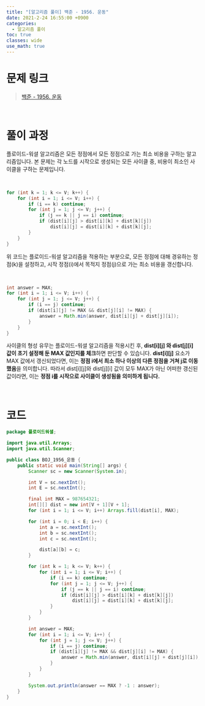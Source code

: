 ```yaml
---
title: "[알고리즘 풀이] 백준 - 1956. 운동"
date: 2021-2-24 16:55:00 +0900
categories:
  - 알고리즘 풀이
toc: true
classes: wide
use_math: true
---
```


# 문제 링크

> [백준 - 1956. 운동](https://www.acmicpc.net/problem/1956)

<br>

# 풀이 과정

플로이드-워셜 알고리즘은 모든 정점에서 모든 정점으로 가는 최소 비용을 구하는 알고리즘입니다. 본 문제는 각 노드를 시작으로 생성되는 모든 사이클 중, 비용이 최소인 사이클을 구하는 문제입니다.

<br>

```java
for (int k = 1; k <= V; k++) {
    for (int i = 1; i <= V; i++) {
        if (i == k) continue;
        for (int j = 1; j <= V; j++) {
            if (j == k || j == i) continue;
            if (dist[i][j] > dist[i][k] + dist[k][j])
                dist[i][j] = dist[i][k] + dist[k][j];
        }
    }
}
```

위 코드는 플로이드-워셜 알고리즘을 적용하는 부분으로, 모든 정점에 대해 경유하는 정점(k)을 설정하고, 시작 정점(i)에서 목적지 정점(j)으로 가는 최소 비용을 갱신합니다.

<br>

```java
int answer = MAX;
for (int i = 1; i <= V; i++) {
    for (int j = 1; j <= V; j++) {
        if (i == j) continue;
        if (dist[i][j] != MAX && dist[j][i] != MAX) {
            answer = Math.min(answer, dist[i][j] + dist[j][i]);
        }
    }
}
```

사이클의 형성 유무는 플로이드-워셜 알고리즘을 적용시킨 후, **dist[i][j] 와 dist[j][i] 값이 초기 설정해 둔 MAX 값인지를 체크**하면 판단할 수 있습니다. **dist[i][j]** 요소가 MAX 값에서 갱신되었다면, 이는 **정점 i에서 최소 하나 이상의 다른 정점을 거쳐 j로 이동했음**을 의미합니다. 따라서 dist[i][j]와 dist[j][i] 값이 모두 MAX가 아닌 어떠한 갱신된 값이라면, 이는 **정점 i를 시작으로 사이클이 생성됨을 의미하게 됩니다.**

<br>

# 코드

```java
package 플로이드워셜;

import java.util.Arrays;
import java.util.Scanner;

public class BOJ_1956_운동 {
    public static void main(String[] args) {
        Scanner sc = new Scanner(System.in);

        int V = sc.nextInt();
        int E = sc.nextInt();

        final int MAX = 987654321;
        int[][] dist = new int[V + 1][V + 1];
        for (int i = 1; i <= V; i++) Arrays.fill(dist[i], MAX);

        for (int i = 0; i < E; i++) {
            int a = sc.nextInt();
            int b = sc.nextInt();
            int c = sc.nextInt();

            dist[a][b] = c;
        }

        for (int k = 1; k <= V; k++) {
            for (int i = 1; i <= V; i++) {
                if (i == k) continue;
                for (int j = 1; j <= V; j++) {
                    if (j == k || j == i) continue;
                    if (dist[i][j] > dist[i][k] + dist[k][j])
                        dist[i][j] = dist[i][k] + dist[k][j];
                }
            }
        }

        int answer = MAX;
        for (int i = 1; i <= V; i++) {
            for (int j = 1; j <= V; j++) {
                if (i == j) continue;
                if (dist[i][j] != MAX && dist[j][i] != MAX) {
                    answer = Math.min(answer, dist[i][j] + dist[j][i]);
                }
            }
        }

        System.out.println(answer == MAX ? -1 : answer);
    }
}
```